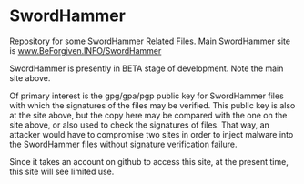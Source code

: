 # SwordHammer
Repository for some SwordHammer Related Files. Main SwordHammer site is www.BeForgiven.INFO/SwordHammer

SwordHammer is presently in BETA stage of development. Note the main site above.

Of primary interest is the gpg/gpa/pgp public key for SwordHammer files with which the signatures of the files may be verified. This public key is also at the site above, but the copy here may be compared with the one on the site above, or also used to check the signatures of files. That way, an attacker would have to compromise two sites in order to inject malware into the SwordHammer files without signature verification failure.

Since it takes an account on github to access this site, at the present time, this site will see limited use.
